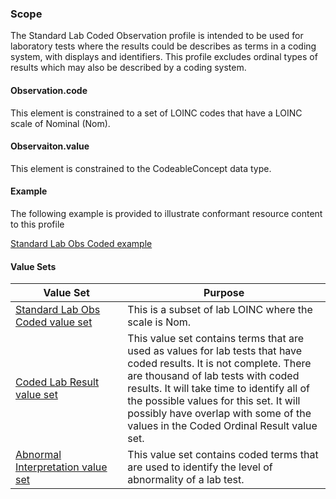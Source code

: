 ### Scope

The Standard Lab Coded Observation profile is intended to be used for laboratory tests where the results could be describes as terms in a coding system, with displays and identifiers. This profile excludes ordinal types of results which may also be described by a coding system.

#### Observation.code

This element is constrained to a set of LOINC codes that have a LOINC scale of Nominal (Nom).

#### Observaiton.value

This element is constrained to the CodeableConcept data type.

#### Example

The following example is provided to illustrate conformant resource content to this profile

[Standard Lab Obs Coded example](Observation-CodedLab-example.html)

#### Value Sets

<div>
	<table class="grid">
		<thead>
			<tr>
			  <th width="20%">Value Set</th>
			  <th width="40%">Purpose</th>
			</tr>
		</thead>
		<tbody>
			<tr>
			  <td><a href="ValueSet-StdLabobsCoded-value-set.html">Standard Lab Obs Coded value set</a></td>
			  <td>This is a subset of lab LOINC where the scale is Nom.</td>
			</tr>
			<tr>
			  <td><a href="ValueSet-lab-result-code-value-set.html">Coded Lab Result value set</a></td>
			  <td>This value set contains terms that are used as values for lab tests that have coded results.  It is not complete.  There are thousand of lab tests with coded results.  It will take time to identify all of the possible values for this set. It will possibly have overlap with some of the values in the Coded Ordinal Result value set.</td>
			</tr>
			<tr>
			  <td><a href="ValueSet-abnormal-interpretation-value-set.html">Abnormal Interpretation value set</a></td>
			  <td>This value set contains coded terms that are used to identify the level of abnormality of a lab test.</td>
			</tr>
		</tbody>
	</table>
</div>
